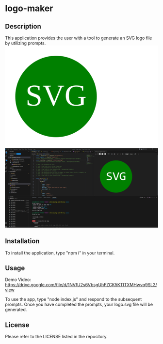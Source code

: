 # logo-maker

## Description

This application provides the user with a tool to generate an SVG logo file by utilizing prompts. 
![Logo Example](./Develop/logo.svg)
![Application](./Develop/Screenshot%202023-05-11%20232021.png)

## Installation

To install the application, type "npm i" in your terminal. 

## Usage

Demo Video: https://drive.google.com/file/d/1NVfU2s6VbsgUhFZCK5KTITXMHwvq9SL2/view

To use the app, type "node index.js" and respond to the subsequent prompts. Once you have completed the prompts, your logo.svg file will be generated.

## License

Please refer to the LICENSE listed in the repository. 